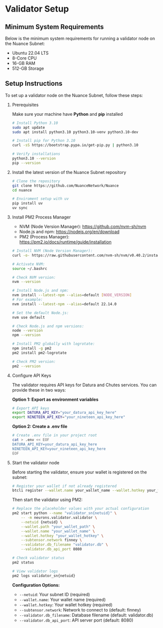 # Validator Setup

## Minimum System Requirements

Below is the minimum system requirements for running a validator node on the Nuance Subnet:

- Ubuntu 22.04 LTS
- 8-Core CPU
- 16-GB RAM
- 512-GB Storage

## Setup Instructions
To set up a validator node on the Nuance Subnet, follow these steps:

1. Prerequisites

    Make sure your machine have **Python** and **pip** installed
    ```sh
    # Install Python 3.10
    sudo apt update
    sudo apt install python3.10 python3.10-venv python3.10-dev

    # Install pip for Python 3.10
    curl -sS https://bootstrap.pypa.io/get-pip.py | python3.10

    # Verify installations
    python3.10 --version
    pip --version
    ```

2. Install the latest version of the Nuance Subnet repository
    ```sh
    # Clone the repository
    git clone https://github.com/NuanceNetwork/Nuance
    cd nuance

    # Enviroment setup with uv
    pip install uv
    uv sync
    ```

3. Install PM2 Process Manager

    - NVM (Node Version Manager): <https://github.com/nvm-sh/nvm>
    - Node.js and npm: <https://nodejs.org/en/download>
    - PM2 (Process Manager): <https://pm2.io/docs/runtime/guide/installation>

    ```sh
    # Install NVM (Node Version Manager):
    curl -o- https://raw.githubusercontent.com/nvm-sh/nvm/v0.40.2/install.sh | bash

    # Activate NVM:
    source ~/.bashrc

    # Check NVM version:
    nvm --version

    # Install Node.js and npm:
    nvm install --latest-npm --alias=default [NODE_VERSION]
    # For example:
    nvm install --latest-npm --alias=default 22.14.0

    # Set the default Node.js:
    nvm use default

    # Check Node.js and npm versions:
    node --version
    npm --version

    # Install PM2 globally with logrotate:
    npm install -g pm2
    pm2 install pm2-logrotate

    # Check PM2 version:
    pm2 --version
    ```

4. Configure API Keys

   The validator requires API keys for Datura and Chutes services. You can provide these in two ways:

   **Option 1: Export as environment variables**
   ```sh
   # Export API keys
   export DATURA_API_KEY="your_datura_api_key_here"
   export NINETEEN_API_KEY="your_nineteen_api_key_here"
   ```

   **Option 2: Create a .env file**
   ```sh
   # Create .env file in your project root
   cat > .env << EOF
   DATURA_API_KEY=your_datura_api_key_here
   NINETEEN_API_KEY=your_nineteen_api_key_here
   EOF
   ```

5. Start the validator node

   Before starting the validator, ensure your wallet is registered on the subnet:
   ```sh
   # Register your wallet if not already registered
   btcli register --wallet.name your_wallet_name --wallet.hotkey your_wallet_hotkey --netuid xxx
   ```

   Then start the validator using PM2:
   ```sh
   # Replace the placeholder values with your actual configuration
   pm2 start python --name "validator_sn{netuid}" \
       -- -m neurons.validator.validator \
       --netuid {netuid} \
       --wallet.path "your_wallet_path" \
       --wallet.name "your_wallet_name" \
       --wallet.hotkey "your_wallet_hotkey" \
       --subtensor.network finney \
       --validator.db_filename "validator.db" \
       --validator.db_api_port 8080

   # Check validator status
   pm2 status

   # View validator logs
   pm2 logs validator_sn{netuid}
   ```

   **Configuration Options:**
   - `--netuid`: Your subnet ID (required)
   - `--wallet.name`: Your wallet name (required)
   - `--wallet.hotkey`: Your wallet hotkey (required)
   - `--subtensor.network`: Network to connect to (default: finney)
   - `--validator.db_filename`: Database filename (default: validator.db)
   - `--validator.db_api_port`: API server port (default: 8080)
